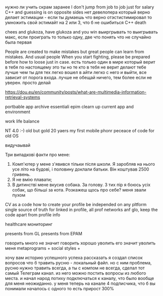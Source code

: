 нужно ли учить скрам заранее
I don't jump from job to job just for salary
С++ and guessing is on opposite sides
нет девелопера который верно делает эстимации - если ты думаешь что верно отэстистимировал то умножить свой эстимайт на 2 или 3, что б не ошибиться
C++ death

chees and glukoza, have glukoza and you win
выиргрывать то выигрывать макс, если проиграть то только одну, две что понять что не случайно была первая

People are created to make mistakes but great people can learn from mistakes. 
And usual people 
When you start fighting, please be prepared before how to loose just in case.
есть тольео один в мире который верит в тебя по настоящему это ты
но те кто в тебя не верит делают тебе лучше чем ты
для тех легко вошел в айти легко с него и выйти, все зависит от порога входа.
лучше не обещай ничего, тем более если не уверен. просто делай

https://dou.eu/en/community/posts/what-are-multimedia-information-retrieval-systems 

portbable app
archive
essentiali epim 
clearn up current app and environment

work life balance

NT 4.0 :-)
old but gold 20 yaers my first mobile phonr
peceace of code for old OS

видучаывай

Три випадкові факти про мене:
1. Комп'ютер у мене з'явився тільки після школи. Я заробляв на нього усе літо на будові, і половину доклали батьки. Він коштував 2500 гривень.
2. Я не вмію плавати;
3. В дитинстві мене вкусив собака. За голову. З тих пір я боюсь усіх собак, що більші за кота.
Розкажеш щось про себе?
меня звали пухом

CV as a code
how to create your profile be independed on any pltform
single source of truth for linked in profile, all prof networks anf glo, keep the code apart from profile info

healthcare мониторинг

presents from GL
presents from EPAM

говорить много не значит говорить хорошо
уволить его значит уволить меня
metaprograms + social styles + 

хочу вам историю успешного успеха рассказать
я создал список вопросов что б травить русню - локальный файл.
но с ним проблема, русню нужно травить всегда, а ты с компом не всегда, 
сделал тот самый Телеграм канал. 
из него можно постить вопросы из любого места.
и начал народ потиху подключаться к каналу, что было вообще для меня неожиданно.
у меня теперь на канале 4 подписчика, что б вы понимали
началось с одного
то есть прирост 300%